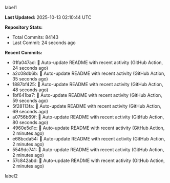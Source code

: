 
label1 
<!-- ACTIVITY_START -->
**Last Updated:** 2025-10-13 02:10:44 UTC

**Repository Stats:**
- Total Commits: 84143
- Last Commit: 24 seconds ago

**Recent Commits:**
- 01fa047ad: 🤖 Auto-update README with recent activity (GitHub Action, 24 seconds ago)
- a2c08db6b: 🤖 Auto-update README with recent activity (GitHub Action, 35 seconds ago)
- 1887bf425: 🤖 Auto-update README with recent activity (GitHub Action, 48 seconds ago)
- 1bf641ba7: 🤖 Auto-update README with recent activity (GitHub Action, 59 seconds ago)
- 5f28113fa: 🤖 Auto-update README with recent activity (GitHub Action, 69 seconds ago)
- a0756b69f: 🤖 Auto-update README with recent activity (GitHub Action, 80 seconds ago)
- 4960e5d1c: 🤖 Auto-update README with recent activity (GitHub Action, 2 minutes ago)
- e68bcda54: 🤖 Auto-update README with recent activity (GitHub Action, 2 minutes ago)
- 5549dc741: 🤖 Auto-update README with recent activity (GitHub Action, 2 minutes ago)
- 57c842abd: 🤖 Auto-update README with recent activity (GitHub Action, 2 minutes ago)
<!-- ACTIVITY_END -->

label2
